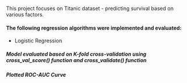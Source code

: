 This project focuses on Titanic dataset - predicting survival based on various factors. 

#### The following regression algorithms were implemented and evaluated:
* Logistic Regression
##### Model evaluated based on K-fold cross-validation using cross_val_score() function and cross_validate() function
##### Plotted ROC-AUC Curve
